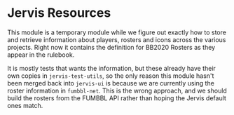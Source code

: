 # Jervis Resources

This module is a temporary module while we figure out exactly how to store and retrieve information
about players, rosters and icons across the various projects. Right now it contains the definition 
for BB2020 Rosters as they appear in the rulebook.

It is mostly tests that wants the information, but these already have their own copies in `jervis-test-utils`,
so the only reason this module hasn't been merged back into `jervis-ui` is because we are currently using 
the roster information in `fumbbl-net`. This is the wrong approach, and we should build the rosters from
the FUMBBL API rather than hoping the Jervis default ones match.
